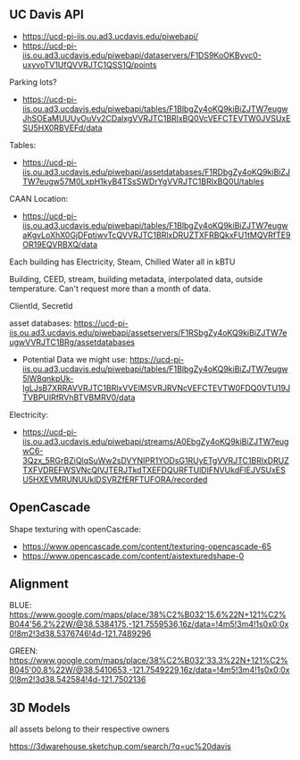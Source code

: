 ## UC Davis API

* https://ucd-pi-iis.ou.ad3.ucdavis.edu/piwebapi/
* https://ucd-pi-iis.ou.ad3.ucdavis.edu/piwebapi/dataservers/F1DS9KoOKByvc0-uxyvoTV1UfQVVRJTC1QSS1Q/points

Parking lots?
* https://ucd-pi-iis.ou.ad3.ucdavis.edu/piwebapi/tables/F1BlbgZy4oKQ9kiBiZJTW7eugwJhSOEaMUUUyOuVv2CDalxgVVRJTC1BRlxBQ0VcVEFCTEVTW0JVSUxESU5HX0RBVEFd/data

Tables:
* https://ucd-pi-iis.ou.ad3.ucdavis.edu/piwebapi/assetdatabases/F1RDbgZy4oKQ9kiBiZJTW7eugw57M0LxpH1kyB4TSsSWDrYgVVRJTC1BRlxBQ0U/tables

CAAN Location:
* https://ucd-pi-iis.ou.ad3.ucdavis.edu/piwebapi/tables/F1BlbgZy4oKQ9kiBiZJTW7eugwaKgvLoXhX0GjDFptjwvTcQVVRJTC1BRlxDRUZTXFRBQkxFU1tMQVRfTE9OR19EQVRBXQ/data

Each building has Electricity, Steam, Chilled Water
all in kBTU

Building, CEED, stream, building metadata, interpolated data, outside temperature.
Can't request more than a month of data.

ClientId, SecretId

asset databases:
https://ucd-pi-iis.ou.ad3.ucdavis.edu/piwebapi/assetservers/F1RSbgZy4oKQ9kiBiZJTW7eugwVVRJTC1BRg/assetdatabases

* Potential Data we might use:
https://ucd-pi-iis.ou.ad3.ucdavis.edu/piwebapi/tables/F1BlbgZy4oKQ9kiBiZJTW7eugw5lW8qnkpUk-lgLJsB7XRRAVVRJTC1BRlxVVElMSVRJRVNcVEFCTEVTW0FDQ0VTU19JTVBPUlRfRVhBTVBMRV0/data

Electricity:

* https://ucd-pi-iis.ou.ad3.ucdavis.edu/piwebapi/streams/A0EbgZy4oKQ9kiBiZJTW7eugwC6-3Qzx_5RGrBZiQlqSuWw2sDVYNIPR1YODsG1RUyETgVVRJTC1BRlxDRUZTXFVDREFWSVNcQlVJTERJTkdTXEFDQURFTUlDIFNVUkdFIEJVSUxESU5HXEVMRUNUUklDSVRZfERFTUFORA/recorded

## OpenCascade

Shape texturing with openCascade:
* https://www.opencascade.com/content/texturing-opencascade-65
* https://www.opencascade.com/content/aistexturedshape-0

## Alignment

BLUE:
https://www.google.com/maps/place/38%C2%B032'15.6%22N+121%C2%B044'56.2%22W/@38.5384175,-121.7559536,16z/data=!4m5!3m4!1s0x0:0x0!8m2!3d38.5376746!4d-121.7489296

GREEN: 
https://www.google.com/maps/place/38%C2%B032'33.3%22N+121%C2%B045'00.8%22W/@38.5410653,-121.7549229,16z/data=!4m5!3m4!1s0x0:0x0!8m2!3d38.542584!4d-121.7502136

## 3D Models

all assets belong to their respective owners

https://3dwarehouse.sketchup.com/search/?q=uc%20davis
